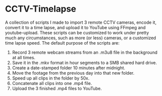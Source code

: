 # CCTV-Timelapse
A collection of scripts I made to import 3 remote CCTV cameras, encode it, convert it to a time lapse, and upload it to YouTube using FFmpeg and youtube-upload. These scripts can be customized to work under pretty much any circumstances, such as more (or less) cameras, or a customized time lapse speed. The default purpose of the scripts are:
1) Record 3 remote webcam streams from an .m3u8 file in the background at all times.
2) Save it in the .mkv format in hour segments to a SMB shared hard drive.
3) Create a date-stamped folder 10 minutes after midnight.
4) Move the footage from the previous day into that new folder.
5) Speed up all clips in the folder by 50x.
6) Concatenate all clips into one .mp4 file.
7) Upload the 3 finished .mp4 files to YouTube.
